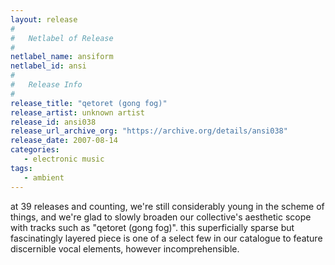 ```yaml
---
layout: release
#
#   Netlabel of Release
#
netlabel_name: ansiform
netlabel_id: ansi
#
#   Release Info
#
release_title: "qetoret (gong fog)"
release_artist: unknown artist
release_id: ansi038
release_url_archive_org: "https://archive.org/details/ansi038"
release_date: 2007-08-14
categories:
   - electronic music
tags:
   - ambient
---
```

at 39 releases and counting, we're still considerably young in the scheme of things, and we're glad to slowly broaden our collective's aesthetic scope with tracks such as "qetoret (gong fog)". this superficially sparse but fascinatingly layered piece is one of a select few in our catalogue to feature discernible vocal elements, however incomprehensible.



